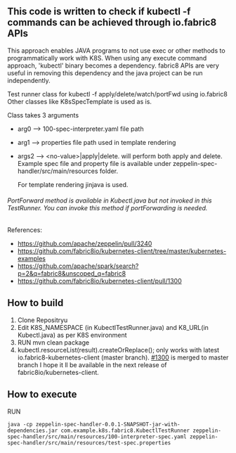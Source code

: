 
## This code is written to check if kubectl -f commands can be achieved through io.fabric8 APIs 

This approach enables JAVA programs to not use exec or other methods to programmatically work with K8S.
When using any execute command approach, 'kubectl' binary becomes a dependency.
fabric8 APIs are very useful in removing this dependency and the java project can be run independently.

Test runner class for kubectl -f apply/delete/watch/portFwd using io.fabric8
Other classes like K8sSpecTemplate is used as is.

Class takes 3 arguments
* arg0 --> 100-spec-interpreter.yaml file path 
* arg1 --> properties file path used in template rendering
* args2 --> \<no-value\>|apply|delete. <no-value> will perform both apply and delete.
  Example spec file and property file is available under zeppelin-spec-handler/src/main/resources folder.
  
  For template rendering jinjava is used.

###### PortForward method is available in Kubectl.java but not invoked in this TestRunner. You can invoke this method if portForwarding is needed.


References: 
* https://github.com/apache/zeppelin/pull/3240
* https://github.com/fabric8io/kubernetes-client/tree/master/kubernetes-examples
* https://github.com/apache/spark/search?p=2&q=fabric8&unscoped_q=fabric8
* https://github.com/fabric8io/kubernetes-client/pull/1300

## How to build 
1. Clone Repositryu
2. Edit K8S_NAMESPACE (in KubectlTestRunner.java) and K8_URL(in Kubectl.java) as per K8S environment
3. RUN mvn clean package
4. kubectl.resourceList(result).createOrReplace(); only works with latest io.fabric8-kubernetes-client (master branch). [#1300](https://github.com/fabric8io/kubernetes-client/pull/1300) is merged to master branch I hope it ll be available in the next release of fabric8io/kubernetes-client.

## How to execute 
RUN 

`java -cp zeppelin-spec-handler-0.0.1-SNAPSHOT-jar-with-dependencies.jar com.example.k8s.fabric8.KubectlTestRunner zeppelin-spec-handler/src/main/resources/100-interpreter-spec.yaml zeppelin-spec-handler/src/main/resources/test-spec.properties`
